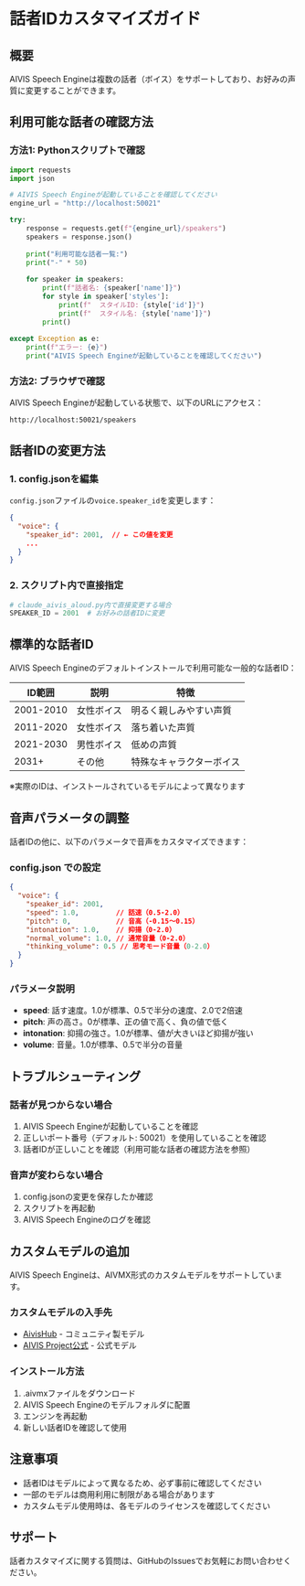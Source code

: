 # 話者IDカスタマイズガイド

## 概要

AIVIS Speech Engineは複数の話者（ボイス）をサポートしており、お好みの声質に変更することができます。

## 利用可能な話者の確認方法

### 方法1: Pythonスクリプトで確認

```python
import requests
import json

# AIVIS Speech Engineが起動していることを確認してください
engine_url = "http://localhost:50021"

try:
    response = requests.get(f"{engine_url}/speakers")
    speakers = response.json()
    
    print("利用可能な話者一覧:")
    print("-" * 50)
    
    for speaker in speakers:
        print(f"話者名: {speaker['name']}")
        for style in speaker['styles']:
            print(f"  スタイルID: {style['id']}")
            print(f"  スタイル名: {style['name']}")
        print()
        
except Exception as e:
    print(f"エラー: {e}")
    print("AIVIS Speech Engineが起動していることを確認してください")
```

### 方法2: ブラウザで確認

AIVIS Speech Engineが起動している状態で、以下のURLにアクセス：
```
http://localhost:50021/speakers
```

## 話者IDの変更方法

### 1. config.jsonを編集

`config.json`ファイルの`voice.speaker_id`を変更します：

```json
{
  "voice": {
    "speaker_id": 2001,  // ← この値を変更
    ...
  }
}
```

### 2. スクリプト内で直接指定

```python
# claude_aivis_aloud.py内で直接変更する場合
SPEAKER_ID = 2001  # お好みの話者IDに変更
```

## 標準的な話者ID

AIVIS Speech Engineのデフォルトインストールで利用可能な一般的な話者ID：

| ID範囲 | 説明 | 特徴 |
|--------|------|------|
| 2001-2010 | 女性ボイス | 明るく親しみやすい声質 |
| 2011-2020 | 女性ボイス | 落ち着いた声質 |
| 2021-2030 | 男性ボイス | 低めの声質 |
| 2031+ | その他 | 特殊なキャラクターボイス |

※実際のIDは、インストールされているモデルによって異なります

## 音声パラメータの調整

話者IDの他に、以下のパラメータで音声をカスタマイズできます：

### config.json での設定

```json
{
  "voice": {
    "speaker_id": 2001,
    "speed": 1.0,         // 話速（0.5-2.0）
    "pitch": 0,           // 音高（-0.15～0.15）
    "intonation": 1.0,    // 抑揚（0-2.0）
    "normal_volume": 1.0, // 通常音量（0-2.0）
    "thinking_volume": 0.5 // 思考モード音量（0-2.0）
  }
}
```

### パラメータ説明

- **speed**: 話す速度。1.0が標準、0.5で半分の速度、2.0で2倍速
- **pitch**: 声の高さ。0が標準、正の値で高く、負の値で低く
- **intonation**: 抑揚の強さ。1.0が標準、値が大きいほど抑揚が強い
- **volume**: 音量。1.0が標準、0.5で半分の音量

## トラブルシューティング

### 話者が見つからない場合

1. AIVIS Speech Engineが起動していることを確認
2. 正しいポート番号（デフォルト: 50021）を使用していることを確認
3. 話者IDが正しいことを確認（利用可能な話者の確認方法を参照）

### 音声が変わらない場合

1. config.jsonの変更を保存したか確認
2. スクリプトを再起動
3. AIVIS Speech Engineのログを確認

## カスタムモデルの追加

AIVIS Speech Engineは、AIVMX形式のカスタムモデルをサポートしています。

### カスタムモデルの入手先

- [AivisHub](https://aivis-hub.com/) - コミュニティ製モデル
- [AIVIS Project公式](https://aivis-project.com/) - 公式モデル

### インストール方法

1. .aivmxファイルをダウンロード
2. AIVIS Speech Engineのモデルフォルダに配置
3. エンジンを再起動
4. 新しい話者IDを確認して使用

## 注意事項

- 話者IDはモデルによって異なるため、必ず事前に確認してください
- 一部のモデルは商用利用に制限がある場合があります
- カスタムモデル使用時は、各モデルのライセンスを確認してください

## サポート

話者カスタマイズに関する質問は、GitHubのIssuesでお気軽にお問い合わせください。